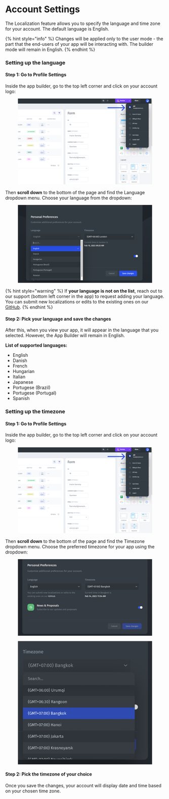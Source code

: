 # Account Settings

The Localization feature allows you to specify the language and time zone for your account. The default language is English.

{% hint style="info" %}
Changes will be applied only to the user mode - the part that the end-users of your app will be interacting with. The builder mode will remain in English.
{% endhint %}

### Setting up the language

#### Step 1: Go to Profile Settings

Inside the app builder, go to the top left corner and click on your account logo:

<figure><img src="../../.gitbook/assets/Group 1075.png" alt=""><figcaption></figcaption></figure>

Then **scroll down** to the bottom of the page and find the Language dropdown menu. Choose your language from the dropdown:

<figure><img src="../../.gitbook/assets/language_select.png" alt=""><figcaption></figcaption></figure>

{% hint style="warning" %}
If **your language is not on the list**, reach out to our support (bottom left corner in the app) to request adding your language. You can submit new localizations or edits to the existing ones on our [GitHub](https://github.com/jet-admin/jet-localization).
{% endhint %}

#### Step 2: Pick your language and save the changes

After this, when you view your app, it will appear in the language that you selected. However, the App Builder will remain in English.

**List of supported languages:**

* English
* Danish
* French
* Hungarian
* Italian
* Japanese
* Portugese (Brazil)
* Portugese (Portugal)
* Spanish

### Setting up the timezone

#### Step 1: Go to Profile Settings

Inside the app builder, go to the top left corner and click on your account logo:

<figure><img src="../../.gitbook/assets/Group 1075.png" alt=""><figcaption></figcaption></figure>

Then **scroll down** to the bottom of the page and find the Timezone dropdown menu. Choose the preferred timezone for your app using the dropdown:

<figure><img src="../../.gitbook/assets/timezone_menu_2.png" alt=""><figcaption></figcaption></figure>

<figure><img src="../../.gitbook/assets/timezone_menu_3.png" alt=""><figcaption></figcaption></figure>

#### Step 2: Pick the timezone of your choice

Once you save the changes, your account will display date and time based on your chosen time zone.

